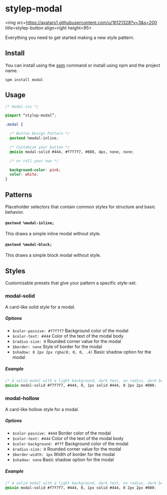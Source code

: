 # stylep-modal
<img src=https://avatars1.githubusercontent.com/u/16121328?v=3&s=200 title=stylep-button align=right height=95>

Everything you need to get started making a new style pattern.

## Install
You can install using the [spm](https://github.com/stylep/stylep) command or install using npm and the project name.

``` shell
spm install modal
```

## Usage
``` css
/* modal.css */

@import “stylep-modal”;

.modal {

  /* Button Design Pattern */
  @extend %modal-inline;

  /* Customize your button */
  @mixin modal-solid #444, #f7f7f7, #888, 4px, none, none;

  /* or roll your own */

  background-color: pink;
  color: white;
}
```

## Patterns
Placeholder selectors that contain common styles for structure and basic behavior.

#### `@extend %modal-inline;`
This draws a simple inline modal without style.

#### `@extend %modal-block;`
This draws a simple block modal without style.

## Styles
Customizable presets that give your pattern a specific style-set.

### modal-solid
A card-like solid style for a modal.

##### Options

* `$color-passive: #f7f7f7` Background color of the modal
* `$color-text: #444` Color of the text of the modal body
* `$radius-size: 0` Rounded corner value for the modal
* `$border: none` Style of border for the modal
* `$shadow: 0 2px 2px rgba(0, 0, 0, .4)` Basic shadow option for the modal

##### Example
```css
/* A solid modal with a light background, dark text, no radius, dark border and a dark shadow applied */
@mixin modal-solid #f7f7f7, #444, 0, 1px solid #444, 0 2px 2px #000;
```

### modal-hollow
A card-like hollow style for a modal.

##### Options

* `$color-passive: #444` Border color of the modal
* `$color-text: #444` Color of the text of the modal body
* `$color-background: #fff` Background color of the modal
* `$radius-size: 0` Rounded corner value for the modal
* `$border-width: 1px` Width of border for the modal
* `$shadow: none` Basic shadow option for the modal

##### Example
```css
/* A solid modal with a light background, dark text, no radius, dark border and a dark shadow applied */
@mixin modal-solid #f7f7f7, #444, 0, 1px solid #444, 0 2px 2px #000;
```
